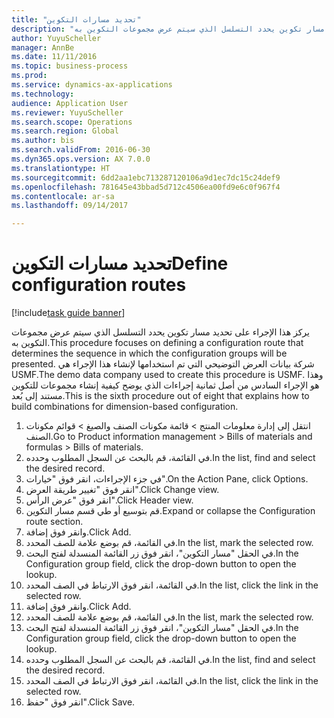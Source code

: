 ```yaml
--- 
title: "تحديد مسارات التكوين"
description: "يركز هذا الإجراء على تحديد مسار تكوين يحدد التسلسل الذي سيتم عرض مجموعات التكوين به."
author: YuyuScheller
manager: AnnBe
ms.date: 11/11/2016
ms.topic: business-process
ms.prod: 
ms.service: dynamics-ax-applications
ms.technology: 
audience: Application User
ms.reviewer: YuyuScheller
ms.search.scope: Operations
ms.search.region: Global
ms.author: bis
ms.search.validFrom: 2016-06-30
ms.dyn365.ops.version: AX 7.0.0
ms.translationtype: HT
ms.sourcegitcommit: 6dd2aa1ebc713287120106a9d1ec7dc15c24def9
ms.openlocfilehash: 781645e43bbad5d712c4506ea00fd9e6c0f967f4
ms.contentlocale: ar-sa
ms.lasthandoff: 09/14/2017

---
```

# <a name="define-configuration-routes"></a><span data-ttu-id="5aaea-103">تحديد مسارات التكوين</span><span class="sxs-lookup"><span data-stu-id="5aaea-103">Define configuration routes</span></span>

[!include[task guide banner](../../includes/task-guide-banner.md)]

<span data-ttu-id="5aaea-104">يركز هذا الإجراء على تحديد مسار تكوين يحدد التسلسل الذي سيتم عرض مجموعات التكوين به.</span><span class="sxs-lookup"><span data-stu-id="5aaea-104">This procedure focuses on defining a configuration route that determines the sequence in which the configuration groups will be presented.</span></span> <span data-ttu-id="5aaea-105">شركة بيانات العرض التوضيحي التي تم استخدامها لإنشاء هذا الإجراء هي USMF.</span><span class="sxs-lookup"><span data-stu-id="5aaea-105">The demo data company used to create this procedure is USMF.</span></span> <span data-ttu-id="5aaea-106">وهذا هو الإجراء السادس من أصل ثمانية إجراءات الذي يوضح كيفية إنشاء مجموعات للتكوين مستند إلى بُعد.</span><span class="sxs-lookup"><span data-stu-id="5aaea-106">This is the sixth procedure out of eight that explains how to build combinations for dimension-based configuration.</span></span>

1. <span data-ttu-id="5aaea-107">انتقل إلى إدارة معلومات المنتج > قائمة مكونات الصنف والصيغ > قوائم مكونات الصنف.</span><span class="sxs-lookup"><span data-stu-id="5aaea-107">Go to Product information management > Bills of materials and formulas > Bills of materials.</span></span>
2. <span data-ttu-id="5aaea-108">في القائمة، قم بالبحث عن السجل المطلوب وحدده.</span><span class="sxs-lookup"><span data-stu-id="5aaea-108">In the list, find and select the desired record.</span></span>
3. <span data-ttu-id="5aaea-109">في جزء الإجراءات، انقر فوق "خيارات".</span><span class="sxs-lookup"><span data-stu-id="5aaea-109">On the Action Pane, click Options.</span></span>
4. <span data-ttu-id="5aaea-110">انقر فوق "تغيير طريقة العرض‬".</span><span class="sxs-lookup"><span data-stu-id="5aaea-110">Click Change view.</span></span>
5. <span data-ttu-id="5aaea-111">انقر فوق "عرض الرأس".</span><span class="sxs-lookup"><span data-stu-id="5aaea-111">Click Header view.</span></span>
6. <span data-ttu-id="5aaea-112">قم بتوسيع أو طي قسم مسار التكوين.</span><span class="sxs-lookup"><span data-stu-id="5aaea-112">Expand or collapse the Configuration route section.</span></span>
7. <span data-ttu-id="5aaea-113">وانقر فوق إضافة.</span><span class="sxs-lookup"><span data-stu-id="5aaea-113">Click Add.</span></span>
8. <span data-ttu-id="5aaea-114">في القائمة، قم بوضع علامة للصف المحدد.</span><span class="sxs-lookup"><span data-stu-id="5aaea-114">In the list, mark the selected row.</span></span>
9. <span data-ttu-id="5aaea-115">في الحقل "مسار التكوين"، انقر فوق زر القائمة المنسدلة لفتح البحث.</span><span class="sxs-lookup"><span data-stu-id="5aaea-115">In the Configuration group field, click the drop-down button to open the lookup.</span></span>
10. <span data-ttu-id="5aaea-116">في القائمة، انقر فوق الارتباط في الصف المحدد.</span><span class="sxs-lookup"><span data-stu-id="5aaea-116">In the list, click the link in the selected row.</span></span>
11. <span data-ttu-id="5aaea-117">وانقر فوق إضافة.</span><span class="sxs-lookup"><span data-stu-id="5aaea-117">Click Add.</span></span>
12. <span data-ttu-id="5aaea-118">في القائمة، قم بوضع علامة للصف المحدد.</span><span class="sxs-lookup"><span data-stu-id="5aaea-118">In the list, mark the selected row.</span></span>
13. <span data-ttu-id="5aaea-119">في الحقل "مسار التكوين"، انقر فوق زر القائمة المنسدلة لفتح البحث.</span><span class="sxs-lookup"><span data-stu-id="5aaea-119">In the Configuration group field, click the drop-down button to open the lookup.</span></span>
14. <span data-ttu-id="5aaea-120">في القائمة، قم بالبحث عن السجل المطلوب وحدده.</span><span class="sxs-lookup"><span data-stu-id="5aaea-120">In the list, find and select the desired record.</span></span>
15. <span data-ttu-id="5aaea-121">في القائمة، انقر فوق الارتباط في الصف المحدد.</span><span class="sxs-lookup"><span data-stu-id="5aaea-121">In the list, click the link in the selected row.</span></span>
16. <span data-ttu-id="5aaea-122">انقر فوق "حفظ".</span><span class="sxs-lookup"><span data-stu-id="5aaea-122">Click Save.</span></span>


